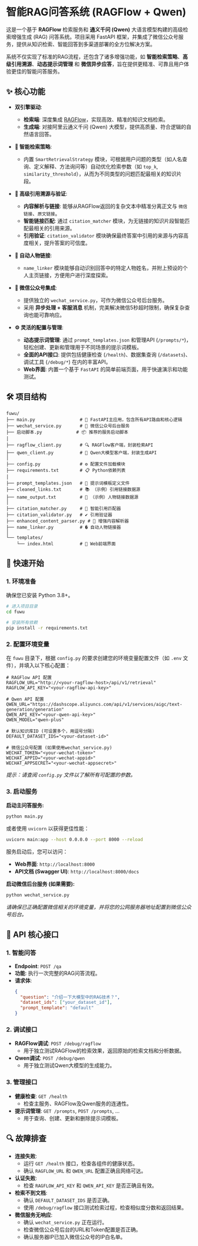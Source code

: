 # 智能RAG问答系统 (RAGFlow + Qwen)

这是一个基于 **RAGFlow** 检索服务和 **通义千问 (Qwen)** 大语言模型构建的高级检索增强生成 (RAG) 问答系统。项目采用 FastAPI 框架，并集成了微信公众号服务，提供从知识检索、智能回答到多渠道部署的全方位解决方案。

系统不仅实现了标准的RAG流程，还包含了诸多增强功能，如 **智能检索策略**、**高级引用溯源**、**动态提示词管理** 和 **微信异步应答**，旨在提供更精准、可靠且用户体验更佳的智能问答服务。

## ✨ 核心功能

- **双引擎驱动**:
    - **检索端**: 深度集成 [RAGFlow](https://github.com/infiniflow/ragflow)，实现高效、精准的知识文档检索。
    - **生成端**: 对接阿里云通义千问 (Qwen) 大模型，提供高质量、符合逻辑的自然语言回答。

- **🚀 智能检索策略**:
    - 内置 `SmartRetrievalStrategy` 模块，可根据用户问题的类型（如人名查询、定义解释、方法询问等）自动优化检索参数（如 `top_k`, `similarity_threshold`），从而为不同类型的问题匹配最相关的知识片段。

- **🔗 高级引用溯源与验证**:
    - **内容解析与链接**: 能够从RAGFlow返回的复杂文本中精准分离正文与 `微信链接`、`原文链接`。
    - **智能链接匹配**: 通过 `citation_matcher` 模块，为无链接的知识片段智能匹配最相关的引用来源。
    - **引用验证**: `citation_validator` 模块确保最终答案中引用的来源与内容高度相关，提升答案的可信度。

- **👤 自动人物链接**:
    - `name_linker` 模块能够自动识别回答中的特定人物姓名，并附上预设的个人主页链接，方便用户进行深度探索。

- **💬 微信公众号集成**:
    - 提供独立的 `wechat_service.py`，可作为微信公众号后台服务。
    - 采用 **异步处理 + 客服消息** 机制，完美解决微信5秒超时限制，确保复杂查询也能可靠响应。

- **⚙️ 灵活的配置与管理**:
    - **动态提示词管理**: 通过 `prompt_templates.json` 和管理API (`/prompts/*`)，轻松创建、更新和管理用于不同场景的提示词模板。
    - **全面的API接口**: 提供包括健康检查 (`/health`)、数据集查询 (`/datasets`)、调试工具 (`/debug/*`) 在内的丰富API。
    - **Web界面**: 内置一个基于 `FastAPI` 的简单前端页面，用于快速演示和功能测试。

## 🛠️ 项目结构

```
fuwu/
├── main.py                 # 🚀 FastAPI主应用，包含所有API路由和核心逻辑
├── wechat_service.py       # 💬 微信公众号后台服务
├── 启动脚本.py             # 📦 推荐的服务启动脚本
│
├── ragflow_client.py       # 🔍 RAGFlow客户端，封装检索API
├── qwen_client.py          # 🤖 Qwen大模型客户端，封装生成API
│
├── config.py               # ⚙️ 配置文件加载模块
├── requirements.txt        # 📋 Python依赖列表
│
├── prompt_templates.json   # 📝 提示词模板定义文件
├── cleaned_links.txt       # 📚 （示例）引用链接数据源
├── name_output.txt         # 👤 （示例）人物链接数据源
│
├── citation_matcher.py     # 🔗 智能引用匹配器
├── citation_validator.py   # ✔️ 引用验证器
├── enhanced_content_parser.py # 📄 增强内容解析器
├── name_linker.py          # � 自动人物链接器
│
└── templates/
    └── index.html          # 🎨 Web前端界面
```

## 🚀 快速开始

### 1. 环境准备

确保您已安装 Python 3.8+。

```bash
# 进入项目目录
cd fuwu

# 安装所有依赖
pip install -r requirements.txt
```

### 2. 配置环境变量

在 `fuwu` 目录下，根据 `config.py` 的要求创建您的环境变量配置文件（如 `.env` 文件），并填入以下核心配置：

```env
# RAGFlow API 配置
RAGFLOW_URL="http://<your-ragflow-host>/api/v1/retrieval"
RAGFLOW_API_KEY="<your-ragflow-api-key>"

# Qwen API 配置
QWEN_URL="https://dashscope.aliyuncs.com/api/v1/services/aigc/text-generation/generation"
QWEN_API_KEY="<your-qwen-api-key>"
QWEN_MODEL="qwen-plus"

# 默认知识库ID (可设置多个，用逗号分隔)
DEFAULT_DATASET_IDS="<your-dataset-id>"

# 微信公众号配置 (如果使用wechat_service.py)
WECHAT_TOKEN="<your-wechat-token>"
WECHAT_APPID="<your-wechat-appid>"
WECHAT_APPSECRET="<your-wechat-appsecret>"
```
*提示：请查阅 `config.py` 文件以了解所有可配置的参数。*

### 3. 启动服务

**启动主问答服务:**
```bash
python main.py
```
或者使用 `uvicorn` 以获得更佳性能：
```bash
uvicorn main:app --host 0.0.0.0 --port 8000 --reload
```
服务启动后，您可以访问：
- **Web界面**: `http://localhost:8000`
- **API文档 (Swagger UI)**: `http://localhost:8000/docs`

**启动微信后台服务 (如果需要):**
```bash
python wechat_service.py
```
*请确保已正确配置微信相关的环境变量，并将您的公网服务器地址配置到微信公众号后台。*

## 🎯 API 核心接口

### 1. 智能问答

- **Endpoint**: `POST /qa`
- **功能**: 执行一次完整的RAG问答流程。
- **请求体**:
  ```json
  {
    "question": "介绍一下大模型中的RAG技术？",
    "dataset_ids": ["your_dataset_id"],
    "prompt_template": "default"
  }
  ```

### 2. 调试接口

- **RAGFlow调试**: `POST /debug/ragflow`
  - 用于独立测试RAGFlow的检索效果，返回原始的检索文档和分析数据。
- **Qwen调试**: `POST /debug/qwen`
  - 用于独立测试Qwen大模型的生成能力。

### 3. 管理接口

- **健康检查**: `GET /health`
  - 检查主服务、RAGFlow及Qwen服务的连通性。
- **提示词管理**: `GET /prompts`, `POST /prompts`, ...
  - 用于查询、创建、更新和删除提示词模板。

## 🔍 故障排查

- **连接失败**:
    - 运行 `GET /health` 接口，检查各组件的健康状态。
    - 确认 `RAGFLOW_URL` 和 `QWEN_URL` 配置正确且网络可达。
- **认证失败**:
    - 检查 `RAGFLOW_API_KEY` 和 `QWEN_API_KEY` 是否正确且有效。
- **检索不到文档**:
    - 确认 `DEFAULT_DATASET_IDS` 是否正确。
    - 使用 `/debug/ragflow` 接口测试检索过程，检查相似度分数和返回结果。
- **微信服务无响应**:
    - 确认 `wechat_service.py` 正在运行。
    - 检查微信公众号后台的URL和Token配置是否正确。
    - 确认服务器IP已加入微信公众号的IP白名单。
